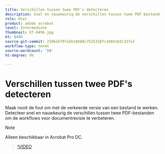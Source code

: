 ```yaml
---
title: Verschillen tussen twee PDF's detecteren
description: Snel en nauwkeurig de verschillen tussen twee PDF-bestanden detecteren om de workflows voor documentrevisie te verbeteren
role: User
product: adobe acrobat
level: Intermediate
thumbnail: KT-8496.jpg
kt: 8496
source-git-commit: 2506e570fa5b18608c7525318fc38841bdc337e2
workflow-type: tm+mt
source-wordcount: '59'
ht-degree: 0%

---
```


# Verschillen tussen twee PDF&#39;s detecteren

Maak nooit de fout om met de verkeerde versie van een bestand te werken. Detecteer snel en nauwkeurig de verschillen tussen twee PDF-bestanden om de workflows voor documentrevisie te verbeteren.

>[!NOTE]
>
>Alleen beschikbaar in Acrobat Pro DC.

>[!VIDEO](https://video.tv.adobe.com/v/337211?hidetitle=true)
